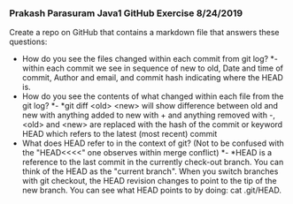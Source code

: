 ### Prakash Parasuram Java1 GitHub Exercise 8/24/2019
Create a repo on GitHub that contains a markdown file that answers these questions:
* How do you see the files changed within each commit from git log?
     *- within each commit we see in sequence of new to old, Date and time of commit, Author and email, and commit hash indicating where the HEAD is.
* How do you see the contents of what changed within each file from the git log?
     *- *git diff \<old\> \<new\> will show difference between old and new with anything added to new with \+ and anything removed with \-, \<old\> and \<new\> are replaced with the hash of the commit or keyword HEAD which refers to the latest (most recent) commit
* What does HEAD refer to in the context of git? (Not to be confused with the "HEAD<<<<" one observes within merge conflict)
     *- *HEAD is a reference to the last commit in the currently check-out branch. You can think of the HEAD as the "current branch". When you switch branches with git checkout, the HEAD revision changes to point to the tip of the new branch. You can see what HEAD points to by doing: cat .git/HEAD.


